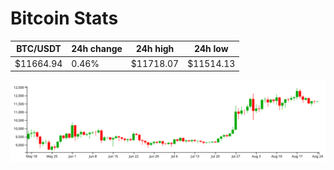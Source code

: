 # Bitcoin Stats

BTC/USDT|24h change|24h high|24h low|
|---|---|---|---|
|$11664.94|0.46%|$11718.07|$11514.13|

<img src="./chart.svg">

